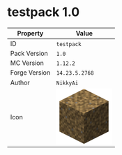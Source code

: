 # testpack 1.0

Property | Value
---|---
ID | `testpack`
Pack Version | `1.0`
MC Version | `1.12.2`
Forge Version | `14.23.5.2768`
Author | `NikkyAi`
Icon | <img src="icon.png" alt="icon" style="max-height: 128px;"/>




